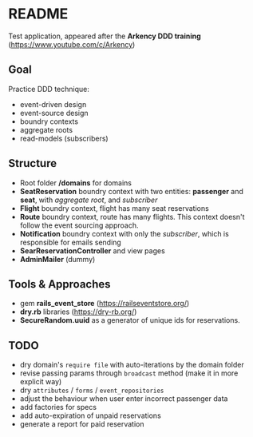 # README

Test application, appeared after the **Arkency DDD training** (https://www.youtube.com/c/Arkency)

## Goal
Practice DDD technique:
- event-driven design
- event-source design
- boundry contexts
- aggregate roots
- read-models (subscribers)

## Structure
- Root folder **/domains** for domains
- **SeatReservation** boundry context with two entities: **passenger** and **seat**, with *aggregate root*, and *subscriber*
- **Flight** boundry context, flight has many seat reservations
- **Route** boundry context, route has many flights. This context doesn't follow the event sourcing approach.
- **Notification** boundry context with only the *subscriber*, which is responsible for emails sending
- **SearReservationController** and view pages
- **AdminMailer** (dummy)

## Tools & Approaches
- gem **rails_event_store** (https://railseventstore.org/)
- **dry.rb** libraries (https://dry-rb.org/)
- **SecureRandom.uuid** as a generator of unique ids for reservations. 

## TODO
- dry domain's `require file` with auto-iterations by the domain folder
- revise passing params through `broadcast` method (make it in more explicit way)
- dry `attributes` / `forms` / `event_repositories`
- adjust the behaviour when user enter incorrect passenger data
- add factories for specs
- add auto-expiration of unpaid reservations
- generate a report for paid reservation
